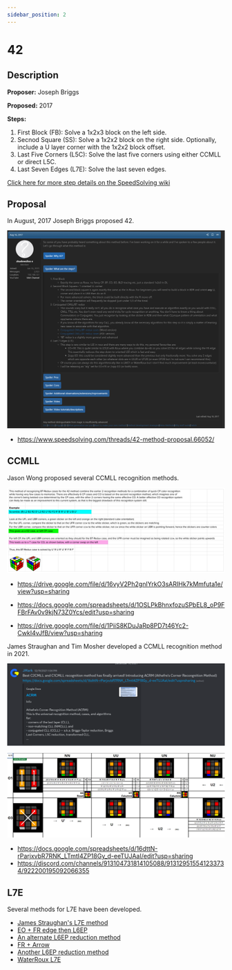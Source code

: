 ```yaml
---
sidebar_position: 2
---
```


# 42

## Description

**Proposer:** Joseph Briggs

**Proposed:** 2017

**Steps:**

1. First Block (FB): Solve a 1x2x3 block on the left side.
2. Secnod Square (SS): Solve a 1x2x2 block on the right side. Optionally, include a U layer corner with the 1x2x2 block offset.
3. Last Five Corners (L5C): Solve the last five corners using either CCMLL or direct L5C.
4. Last Seven Edges (L7E): Solve the last seven edges.

[Click here for more step details on the SpeedSolving wiki](https://www.speedsolving.com/wiki/index.php/42)

## Proposal

In August, 2017 Joseph Briggs proposed 42.

![Proposal 1](img/42/Proposal.png)

- https://www.speedsolving.com/threads/42-method-proposal.66052/

## CCMLL

Jason Wong proposed several CCMLL recognition methods.

![Jason Wong Recognition](img/42/JWongRecognition.png)

- https://drive.google.com/file/d/16vyV2Ph2gnIYrkO3sARIHk7kMmfuta1e/view?usp=sharing

- https://docs.google.com/spreadsheets/d/1OSLPkBhnxfozuSPbEL8_oP9FFBrFAv0v9kjN73Z0Ycs/edit?usp=sharing

- https://drive.google.com/file/d/1PiiS8KDuJaRp8PD7t46Yc2-CwkI4vJfB/view?usp=sharing

James Straughan and Tim Mosher developed a CCMLL recognition method in 2021.

![ATCRM Release](img/42/ATCRMRelease.png)

![ATCRM Recognition](img/42/ATCRMScreenshot.png)

- https://docs.google.com/spreadsheets/d/16dttN-rParjxvbR7RNK_LTmtI4ZP18Gy_d-eeTUJAaI/edit?usp=sharing
- https://discord.com/channels/913104731814105088/913129515541233734/922200195092066355

## L7E

Several methods for L7E have been developed.

- [James Straughan's L7E method](https://sites.google.com/site/athefre/steps/l7e?authuser=0)
- [EO + FR edge then L6EP](https://docs.google.com/spreadsheets/d/1d0-2ttUQBjNjgSZJrEQMEGHCCRxw14vJ1F6olCUVIkc/edit#gid=833116945)
- [An alternate L6EP reduction method](https://docs.google.com/spreadsheets/d/1cFVvfpsqt-pQ27sO2vBpKn22Nw_mzZN8yqGFQd7kpv8/edit#gid=0)
- [FR + Arrow](https://docs.google.com/spreadsheets/d/1RnZ5RtPG1s2gWCaEqYMBAWUkU3eNg9NAKSj28rl3qGQ/edit#gid=265375165)
- [Another L6EP reduction method](https://docs.google.com/spreadsheets/d/1H3BP9ltsxkkgJ_uZReW0ojY3jdWuYPMv5XHwJu7cFHc/edit#gid=0)
- [WaterRoux L7E](https://drive.google.com/file/d/0B2QnZ3uD6I8kbnRRM0sxSDhHbkk/view?resourcekey=0-qdSGIer86IJXhHwPtxKB3w)

